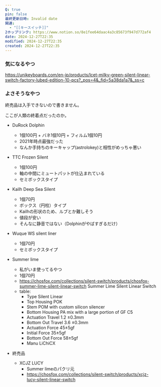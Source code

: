 ```yaml
---
Q: true
pin: false
最終更新日時: Invalid date
関連:
  - "[[キースイッチ]]"
2ホップリンク: https://www.notion.so/8e1fee64daac4a3c85673f947d772af4
date: 2024-12-27T22:35
modified: 2024-12-27T22:35
created: 2024-12-27T22:35
---
```

  

### 気になるやつ

https://unikeyboards.com/en-jp/products/lcet-milky-green-silent-linear-switch-factory-lubed-edition-10-pcs?_pos=4&_fid=5a38da1a7&_ss=c

  

  

  

### よさそうなやつ

終売品は入手できないので書きません。

ここが人類の終着点だったのか。

- DuRock Dolphin
    - 1個100円 + バネ1個10円 + フィルム1個10円
    - 2021年時点最強だった
    - なんか手持ちのキーキャップ(astrolokey)と相性がめっちゃ悪い
- TTC Frozen Silent
    - 1個100円
    - 軸の中間にミュートパットが仕込まれている
    - セミボックスタイプ
- Kailh Deep Sea Silent
    - 1個70円
    - ボックス（円柱）タイプ
    - Kailhの形状のため、ルブとか難しそう
    - 値段が安い
    - そんなに静音ではない（Dolphinがやばすぎるだけ）
- Wuque WS silent liner
    - 1個70円
    - セミボックスタイプ
- Summer lime
    - 私がいま使ってるやつ
    - 1個70円
    - https://chosfox.com/collections/silent-switch/products/chosfox-summer-lime-silent-linear-switch Summer Lime Silent Linear Switch
    - table:
        - Type Silent Linear
        - Top Housing POK
        - Stem POM with custom silicon silencer
        - Bottom Housing PA mix with a large portion of GF C5
        - Actuation Travel 1.2 ±0.3mm
        - Bottom Out Travel 3.6 ±0.3mm
        - Actuation Force 45±5gf
        - Initial Force 35±5gf
        - Bottom Out Force 58±5gf
        - Manu LiChiCX

  

  

  

  

- 終売品
    - XCJZ LUCY
        - Summer limeのパクリ元
        - https://chosfox.com/collections/silent-switch/products/xcjz-lucy-silent-linear-switch
